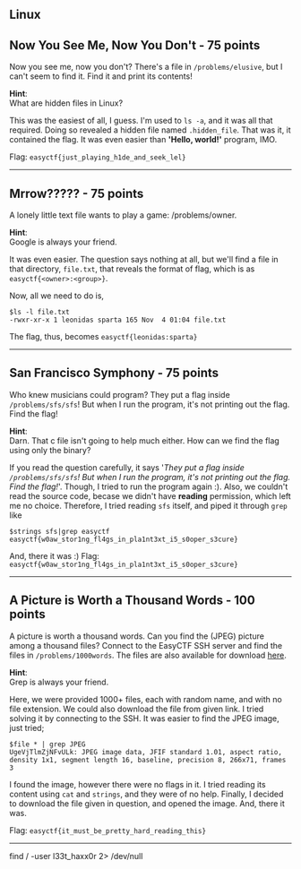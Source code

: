 Linux
-----

Now You See Me, Now You Don't - 75 points
--------------
Now you see me, now you don't? There's a file in `/problems/elusive`, but I can't seem to find it. Find it and print its contents!

**Hint**:<br/>
What are hidden files in Linux?

This was the easiest of all, I guess. I'm used to `ls -a`, and it was all that required. Doing so revealed a hidden file named `.hidden_file`. That was it, it contained the flag. It was even easier than **'Hello, world!'** program, IMO.

Flag: `easyctf{just_playing_h1de_and_seek_lel}`

-------------

Mrrow????? - 75 points
-------------
A lonely little text file wants to play a game: /problems/owner.

**Hint**:<br/>
Google is always your friend.

It was even easier. The question says nothing at all, but we'll find a file in that directory, `file.txt`, that reveals the format of flag, which is as `easyctf{<owner>:<group>}`.

Now, all we need to do is,
```
$ls -l file.txt
-rwxr-xr-x 1 leonidas sparta 165 Nov  4 01:04 file.txt
```
The flag, thus, becomes `easyctf{leonidas:sparta}`

------------

San Francisco Symphony - 75 points
-----------------
Who knew musicians could program? They put a flag inside `/problems/sfs/sfs`! But when I run the program, it's not printing out the flag. Find the flag!

**Hint**:<br/>
Darn. That c file isn't going to help much either. How can we find the flag using only the binary?

If you read the question carefully, it says '*They put a flag inside `/problems/sfs/sfs`! But when I run the program, it's not printing out the flag. Find the flag!*'. Though, I tried to run the program again :). Also, we couldn't read the source code, becase we didn't have **reading** permission, which left me no choice. Therefore, I tried reading `sfs` itself, and piped it through `grep` like
```
$strings sfs|grep easyctf
easyctf{w0aw_stor1ng_fl4gs_in_pla1nt3xt_i5_s0oper_s3cure}
```
And, there it was :)
Flag: `easyctf{w0aw_stor1ng_fl4gs_in_pla1nt3xt_i5_s0oper_s3cure}`

--------------------



A Picture is Worth a Thousand Words - 100 points
--------------

A picture is worth a thousand words. Can you find the (JPEG) picture among a thousand files? Connect to the EasyCTF SSH server and find the files in `/problems/1000words`. The files are also available for download [here](https://www.easyctf.com/static/problems/1000words/data.zip).

**Hint**:<br/>
Grep is always your friend.

Here, we were provided 1000+ files, each with random name, and with no file extension. We could also download the file from given link. I tried solving it by connecting to the SSH. It was easier to find the JPEG image, just tried;

```
$file * | grep JPEG
UgeVjTlmZjNFvULk: JPEG image data, JFIF standard 1.01, aspect ratio, density 1x1, segment length 16, baseline, precision 8, 266x71, frames 3
```

I found the image, however there were no flags in it. I tried reading its content using `cat` and `strings`, and they were of no help. Finally, I decided to download the file given in question, and opened the image. And, there it was.

Flag: `easyctf{it_must_be_pretty_hard_reading_this}`

-------------
find / -user l33t_haxx0r 2> /dev/null

